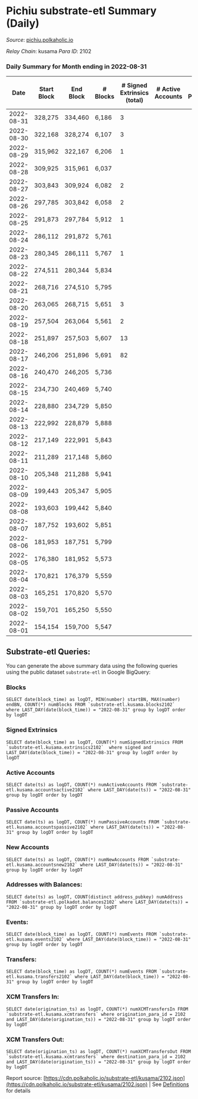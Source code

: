 # Pichiu substrate-etl Summary (Daily)

_Source_: [pichiu.polkaholic.io](https://pichiu.polkaholic.io)

*Relay Chain*: kusama
*Para ID*: 2102



### Daily Summary for Month ending in 2022-08-31


| Date | Start Block | End Block | # Blocks | # Signed Extrinsics (total) | # Active Accounts | # Passive | # New | # Addresses with Balances | # Events | # Transfers | # XCM Transfers In | # XCM Transfers Out | Issues | 
| ---- | ----------- | --------- | -------- | --------------------------- | ----------------- | --------- | ----- | ------------------------- | -------- | ----------- | ------------------ | ------------------- | ------ |
| 2022-08-31 | 328,275 | 334,460 | 6,186 | 3 |  |  |  | 654 | 12,384 |   |   |   |  |
| 2022-08-30 | 322,168 | 328,274 | 6,107 | 3 |  |  |  | 654 | 12,230 | 2  |   |   |  |
| 2022-08-29 | 315,962 | 322,167 | 6,206 | 1 |  |  |  | 654 | 12,418 |   |   |   |  |
| 2022-08-28 | 309,925 | 315,961 | 6,037 |  |  |  |  | 654 | 12,077 |   |   |   |  |
| 2022-08-27 | 303,843 | 309,924 | 6,082 | 2 |  |  |  | 654 | 12,174 |   |   |   |  |
| 2022-08-26 | 297,785 | 303,842 | 6,058 | 2 |  |  |  | 654 | 12,125 |   |   |   |  |
| 2022-08-25 | 291,873 | 297,784 | 5,912 | 1 |  |  |  | 654 | 11,830 |   |   |   |  |
| 2022-08-24 | 286,112 | 291,872 | 5,761 |  |  |  |  | 654 | 11,526 |   |   |   |  |
| 2022-08-23 | 280,345 | 286,111 | 5,767 | 1 |  |  |  | 654 | 11,540 |   |   |   |  |
| 2022-08-22 | 274,511 | 280,344 | 5,834 |  |  |  |  | 654 | 11,673 |   | 1  |   |  |
| 2022-08-21 | 268,716 | 274,510 | 5,795 |  |  |  |  | 654 | 11,593 |   |   |   |  |
| 2022-08-20 | 263,065 | 268,715 | 5,651 | 3 |  |  |  | 654 | 11,314 |   |   |   |  |
| 2022-08-19 | 257,504 | 263,064 | 5,561 | 2 |  |  |  | 654 | 11,131 |   |   |   |  |
| 2022-08-18 | 251,897 | 257,503 | 5,607 | 13 |  |  |  | 654 | 11,310 | 5  | 12  |   |  |
| 2022-08-17 | 246,206 | 251,896 | 5,691 | 82 |  |  |  | 654 | 16,279 | 1,296  | 3  |   |  |
| 2022-08-16 | 240,470 | 246,205 | 5,736 |  |  |  |  | 8 | 11,475 |   |   |   |  |
| 2022-08-15 | 234,730 | 240,469 | 5,740 |  |  |  |  | 8 | 11,483 |   |   |   |  |
| 2022-08-14 | 228,880 | 234,729 | 5,850 |  |  |  |  | 8 | 11,703 |   |   |   |  |
| 2022-08-13 | 222,992 | 228,879 | 5,888 |  |  |  |  | 8 | 11,780 |   |   |   |  |
| 2022-08-12 | 217,149 | 222,991 | 5,843 |  |  |  |  | 8 | 11,689 |   |   |   |  |
| 2022-08-11 | 211,289 | 217,148 | 5,860 |  |  |  |  | 8 | 11,730 |   | 2  |   |  |
| 2022-08-10 | 205,348 | 211,288 | 5,941 |  |  |  |  | 7 | 11,885 |   |   |   |  |
| 2022-08-09 | 199,443 | 205,347 | 5,905 |  |  |  |  | 7 | 11,814 |   |   |   |  |
| 2022-08-08 | 193,603 | 199,442 | 5,840 |  |  |  |  | 7 | 11,683 |   |   |   |  |
| 2022-08-07 | 187,752 | 193,602 | 5,851 |  |  |  |  | 7 | 11,705 |   |   |   |  |
| 2022-08-06 | 181,953 | 187,751 | 5,799 |  |  |  |  | 7 | 11,601 |   |   |   |  |
| 2022-08-05 | 176,380 | 181,952 | 5,573 |  |  |  |  | 7 | 11,150 |   |   |   |  |
| 2022-08-04 | 170,821 | 176,379 | 5,559 |  |  |  |  | 7 | 11,121 |   |   |   |  |
| 2022-08-03 | 165,251 | 170,820 | 5,570 |  |  |  |  | 7 | 11,143 |   |   |   |  |
| 2022-08-02 | 159,701 | 165,250 | 5,550 |  |  |  |  | 7 | 11,103 |   |   |   |  |
| 2022-08-01 | 154,154 | 159,700 | 5,547 |  |  |  |  | 7 | 11,097 |   |   |   |  |

## Substrate-etl Queries:
You can generate the above summary data using the following queries using the public dataset `substrate-etl` in Google BigQuery:


### Blocks
```
SELECT date(block_time) as logDT, MIN(number) startBN, MAX(number) endBN, COUNT(*) numBlocks FROM `substrate-etl.kusama.blocks2102`  where LAST_DAY(date(block_time)) = "2022-08-31" group by logDT order by logDT
```


### Signed Extrinsics
```
SELECT date(block_time) as logDT, COUNT(*) numSignedExtrinsics FROM `substrate-etl.kusama.extrinsics2102`  where signed and LAST_DAY(date(block_time)) = "2022-08-31" group by logDT order by logDT
```


### Active Accounts
```
SELECT date(ts) as logDT, COUNT(*) numActiveAccounts FROM `substrate-etl.kusama.accountsactive2102` where LAST_DAY(date(ts)) = "2022-08-31" group by logDT order by logDT
```


### Passive Accounts
```
SELECT date(ts) as logDT, COUNT(*) numPassiveAccounts FROM `substrate-etl.kusama.accountspassive2102` where LAST_DAY(date(ts)) = "2022-08-31" group by logDT order by logDT
```


### New Accounts
```
SELECT date(ts) as logDT, COUNT(*) numNewAccounts FROM `substrate-etl.kusama.accountsnew2102` where LAST_DAY(date(ts)) = "2022-08-31" group by logDT order by logDT
```


### Addresses with Balances:
```
SELECT date(ts) as logDT, COUNT(distinct address_pubkey) numAddress FROM `substrate-etl.polkadot.balances2102` where LAST_DAY(date(ts)) = "2022-08-31" group by logDT order by logDT
```


### Events:
```
SELECT date(block_time) as logDT, COUNT(*) numEvents FROM `substrate-etl.kusama.events2102` where LAST_DAY(date(block_time)) = "2022-08-31" group by logDT order by logDT
```


### Transfers:
```
SELECT date(block_time) as logDT, COUNT(*) numEvents FROM `substrate-etl.kusama.transfers2102` where LAST_DAY(date(block_time)) = "2022-08-31" group by logDT order by logDT
```


### XCM Transfers In:
```
SELECT date(origination_ts) as logDT, COUNT(*) numXCMTransfersIn FROM `substrate-etl.kusama.xcmtransfers` where origination_para_id = 2102 and LAST_DAY(date(origination_ts)) = "2022-08-31" group by logDT order by logDT
```


### XCM Transfers Out:
```
SELECT date(origination_ts) as logDT, COUNT(*) numXCMTransfersOut FROM `substrate-etl.kusama.xcmtransfers` where destination_para_id = 2102 and LAST_DAY(date(origination_ts)) = "2022-08-31" group by logDT order by logDT
```



Report source: [https://cdn.polkaholic.io/substrate-etl/kusama/2102.json](https://cdn.polkaholic.io/substrate-etl/kusama/2102.json) | See [Definitions](/DEFINITIONS.md) for details
